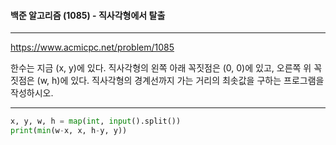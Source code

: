 #### 백준 알고리즘 (1085) - 직사각형에서 탈출

---

https://www.acmicpc.net/problem/1085

한수는 지금 (x, y)에 있다. 직사각형의 왼쪽 아래 꼭짓점은 (0, 0)에 있고, 오른쪽 위 꼭짓점은 (w, h)에 있다. 직사각형의 경계선까지 가는 거리의 최솟값을 구하는 프로그램을 작성하시오.

---

```python
x, y, w, h = map(int, input().split())
print(min(w-x, x, h-y, y))
```

